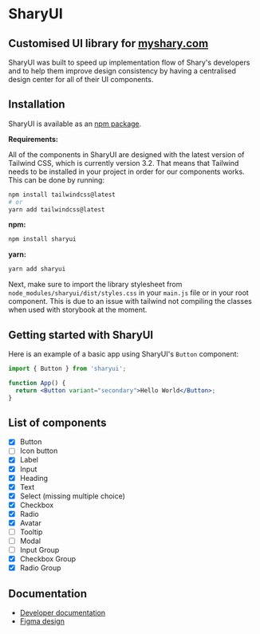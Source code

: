 # SharyUI

## Customised UI library for [myshary.com](https://myshary.com/feed)

SharyUI was built to speed up implementation flow of Shary's developers and to help them improve design consistency by having a centralised design center for all of their UI components.

## Installation

SharyUI is available as an [npm package](https://www.npmjs.com/package/sharyui).

**Requirements:**

All of the components in SharyUI are designed with the latest version of Tailwind CSS, which is currently version 3.2. That means that Tailwind needs to be installed in your project in order for our components works. This can be done by running:

```sh
npm install tailwindcss@latest
# or
yarn add tailwindcss@latest
```

**npm:**

```sh
npm install sharyui
```

**yarn:**

```sh
yarn add sharyui
```

Next, make sure to import the library stylesheet from `node_modules/sharyui/dist/styles.css` in your `main.js` file or in your root component. This is due to an issue with tailwind not compiling the classes when used with storybook at the moment.

## Getting started with SharyUI

Here is an example of a basic app using SharyUI's `Button` component:

```jsx
import { Button } from 'sharyui';

function App() {
  return <Button variant="secondary">Hello World</Button>;
}
```

## List of components

- [x] Button
- [ ] Icon button
- [x] Label
- [x] Input
- [x] Heading
- [x] Text
- [x] Select (missing multiple choice)
- [x] Checkbox
- [x] Radio
- [x] Avatar
- [ ] Tooltip
- [ ] Modal
- [ ] Input Group
- [x] Checkbox Group
- [x] Radio Group

## Documentation

- [Developer documentation](https://shary-ui.vercel.app)
- [Figma design](https://www.figma.com/file/GQmYYAGTHMLe44z3zMDXMj/SharyUI?node-id=1%3A4&t=D8lNYCLdzhLlGq5V-1)
